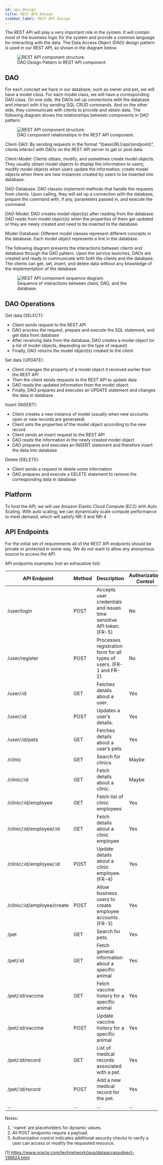```yaml
---
id: api-design
title: REST API Design
sidebar_label: REST API Design
---
```


The REST API will play a very important role in the system. It will contain most of the business logic for the system and provide a common language for interacting with the data. The Data Access Object (DAO) design pattern is used in our REST API, as shown in the diagram below.

<figure>
  <img src="assets/rest-api.png" alt="REST API component structure."/>
  <figcaption>DAO Design Pattern in REST API component.</figcaption>
</figure>

## DAO

For each concept we have in our database, such as owner and pet, we will have a model class. For each model class, we will have a corresponding DAO class. On one side, the DAOs set up connections with the database and interact with it by sending SQL CRUD commands. And on the other side, they communicate with clients to provide and obtain data. The following diagram shows the relationships between components in DAO pattern.

<figure>
  <img src="assets/rest-api-dao.png" alt="REST API component structure."/>
  <figcaption>DAO component relationships in the REST API component.</figcaption>
</figure>

Client-DAO: By sending requests in the format “(baseURL)/api/(endpoint)”, clients interact with DAOs on the REST API server to get or post data.

Client-Model: Clients obtain, modify, and sometimes create model objects. They usually obtain model objects to display the information to users; modify model objects when users update the information; create model objects when there are new instances created by users to be inserted into database.

DAO-Database: DAO classes implement methods that handle the requests from clients. Upon calling, they will set up a connection with the database, prepare the command with, if any, parameters passed in, and execute the command.

DAO-Model: DAO creates model object(s) after reading from the database. DAO reads from model object(s) when the properties of them get updated or they are newly created and need to be inserted to the database.

Model-Database: Different model classes represent different concepts in the database. Each model object represents a line in the database.

The following diagram presents the interactions between clients and database through the DAO pattern. Upon the service launches, DAOs are created and ready to communicate with both the clients and the database. The clients can get, set, insert, and delete data without any knowledge of the implementation of the database.

<figure>
  <img src="assets/rest-api-sequence.png" alt="REST API component sequence diagram."/>
  <figcaption>Sequence of interactions between client, DAO, and the database.</figcaption>
</figure>

## DAO Operations

Get data (SELECT):
- Client sends request to the REST API
- DAO process the request, prepare and execute the SQL statement, and get data from database
- After receiving data from the database, DAO creates a model object (or a list of model objects, depending on the type of request)
- Finally, DAO returns the model object(s) created to the client

Set data (UPDATE):
- Client changes the property of a model object it received earlier from the REST API
- Then the client sends requests to the REST API to update data
- DAO reads the updated information from the model object
- Finally, DAO prepares and executes an UPDATE statement and changes the data in database

Insert (INSERT):
- Client creates a new instance of model (usually when new accounts open or new records are generated)
- Client sets the properties of the model object according to the new record
- Client sends an insert request to the REST API
- DAO reads the information in the newly created model object
- DAO prepares and executes an INSERT statement and therefore insert the data into database

Delete (DELETE):
- Client sends a request to delete some information
- DAO prepares and execute a DELETE statement to remove the corresponding data in database

## Platform

To host the API, we will use Amazon Elastic Cloud Compute (EC2) with Auto Scaling. With auto scaling, we can dynamically scale compute performance to meet demand, which will satisfy NR-3 and NR-4

## API Endpoints

For the initial set of requirements all of the REST API endpoints should be private or protected in some way. We do not want to allow any anonymous source to access the API.

API endpoints examples (not an exhaustive list):

<table>
  <thead>
    <tr>
      <th>API Endpoint</th>
      <th>Method</th>
      <th>Description</th>
      <th>Authorization Control</th>
    </tr>
  </thead>
  <tbody>
    <tr>
      <td>/user/login</td>
      <td>POST</td>
      <td>Accepts user credentials and issues time sensitive API token. (FR-5)</td>
      <td>No</td>
    </tr>
    <tr>
      <td>/user/register</td>
      <td>POST</td>
      <td>Processes registration form for all types of users. (FR-1 and FR-2)</td>
      <td>No</td>
    </tr>
    <tr>
      <td>/user/:id</td>
      <td>GET</td>
      <td>Fetches details about a user.</td>
      <td>Yes</td>
    </tr>
    <tr>
      <td>/user/:id</td>
      <td>POST</td>
      <td>Updates a user’s details.</td>
      <td>Yes</td>
    </tr>
    <tr>
      <td>/user/:id/pets</td>
      <td>GET</td>
      <td>Fetches details about a user’s pets</td>
      <td>Yes</td>
    </tr>
    <tr>
      <td>/clinic</td>
      <td>GET</td>
      <td>Search for clinics.</td>
      <td>Maybe</td>
    </tr>
    <tr>
      <td>/clinic/:id</td>
      <td>GET</td>
      <td>Fetch details about a clinic.</td>
      <td>Maybe</td>
    </tr>
    <tr>
      <td>/clinic/:id/employee</td>
      <td>GET</td>
      <td>Fetch list of clinic employees</td>
      <td>Yes</td>
    </tr>
    <tr>
      <td>/clinic/:id/employee/:id</td>
      <td>GET</td>
      <td>Fetch details about a clinic employee</td>
      <td>Yes</td>
    </tr>
    <tr>
      <td>/clinic/:id/employee/:id</td>
      <td>POST</td>
      <td>Update details about a clinic employee. (FR-4)</td>
      <td>Yes</td>
    </tr>
    <tr>
      <td>/clinic/:id/employee/create</td>
      <td>POST</td>
      <td>Allow business users to create employee accounts. (FR-3)</td>
      <td>Yes</td>
    </tr>
    <tr>
      <td>/pet</td>
      <td>GET</td>
      <td>Search for pets.</td>
      <td>Yes</td>
    </tr>
    <tr>
      <td>/pet/:id</td>
      <td>GET</td>
      <td>Fetch general information about a specific animal</td>
      <td>Yes</td>
    </tr>
    <tr>
      <td>/pet/:id/vaccine</td>
      <td>GET</td>
      <td>Fetch vaccine history for a specific animal</td>
      <td>Yes</td>
    </tr>
    <tr>
      <td>/pet/:id/vaccine</td>
      <td>POST</td>
      <td>Update vaccine history for a specific animal</td>
      <td>Yes</td>
    </tr>
    <tr>
      <td>/pet/:id/record</td>
      <td>GET</td>
      <td>List of medical records associated with a pet.</td>
      <td>Yes</td>
    </tr>
    <tr>
      <td>/pet/:id/record</td>
      <td>POST</td>
      <td>Add a new medical record for the pet.</td>
      <td>Yes</td>
    </tr>
    <tr>
      <td>...</td>
      <td>...</td>
      <td>...</td>
      <td>...</td>
    </tr>
  </tbody>
</table>

<div class="notes">
  Notes:
  <ol>
    <li>‘:name’ are placeholders for dynamic values.</li>
    <li>All POST endpoints require a payload.</li>
    <li>Authorization control indicates additional security checks to verify a user can access or modify the requested resource.</li>
  </ol>
</div>

<div class="citations">
[1] <a href="https://www.oracle.com/technetwork/java/dataaccessobject-138824.html">https://www.oracle.com/technetwork/java/dataaccessobject-138824.html</a>
</div>